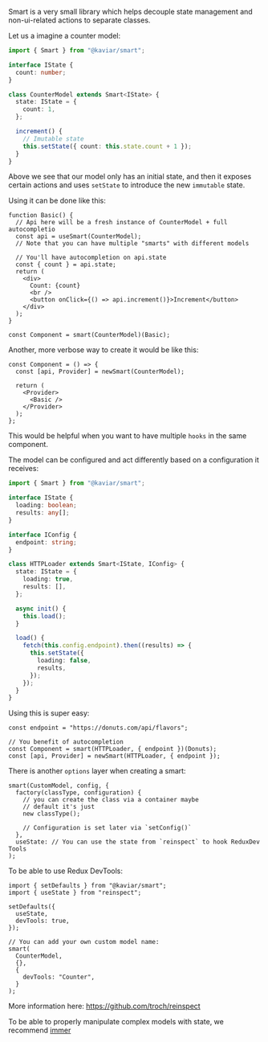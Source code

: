 Smart is a very small library which helps decouple state management and non-ui-related actions to separate classes.

Let us a imagine a counter model:

```ts
import { Smart } from "@kaviar/smart";

interface IState {
  count: number;
}

class CounterModel extends Smart<IState> {
  state: IState = {
    count: 1,
  };

  increment() {
    // Imutable state
    this.setState({ count: this.state.count + 1 });
  }
}
```

Above we see that our model only has an initial state, and then it exposes certain actions and uses `setState` to introduce the new `immutable` state.

Using it can be done like this:

```tsx
function Basic() {
  // Api here will be a fresh instance of CounterModel + full autocompletio
  const api = useSmart(CounterModel);
  // Note that you can have multiple "smarts" with different models

  // You'll have autocompletion on api.state
  const { count } = api.state;
  return (
    <div>
      Count: {count}
      <br />
      <button onClick={() => api.increment()}>Increment</button>
    </div>
  );
}

const Component = smart(CounterModel)(Basic);
```

Another, more verbose way to create it would be like this:

```tsx
const Component = () => {
  const [api, Provider] = newSmart(CounterModel);

  return (
    <Provider>
      <Basic />
    </Provider>
  );
};
```

This would be helpful when you want to have multiple `hooks` in the same component.

The model can be configured and act differently based on a configuration it receives:

```ts
import { Smart } from "@kaviar/smart";

interface IState {
  loading: boolean;
  results: any[];
}

interface IConfig {
  endpoint: string;
}

class HTTPLoader extends Smart<IState, IConfig> {
  state: IState = {
    loading: true,
    results: [],
  };

  async init() {
    this.load();
  }

  load() {
    fetch(this.config.endpoint).then((results) => {
      this.setState({
        loading: false,
        results,
      });
    });
  }
}
```

Using this is super easy:

```tsx
const endpoint = "https://donuts.com/api/flavors";

// You benefit of autocompletion
const Component = smart(HTTPLoader, { endpoint })(Donuts);
const [api, Provider] = newSmart(HTTPLoader, { endpoint });
```

There is another `options` layer when creating a smart:

```tsx
smart(CustomModel, config, {
  factory(classType, configuration) {
    // you can create the class via a container maybe
    // default it's just
    new classType();

    // Configuration is set later via `setConfig()`
  },
  useState: // You can use the state from `reinspect` to hook ReduxDev Tools
);
```

To be able to use Redux DevTools:

```tsx
import { setDefaults } from "@kaviar/smart";
import { useState } from "reinspect";

setDefaults({
  useState,
  devTools: true,
});

// You can add your own custom model name:
smart(
  CounterModel,
  {},
  {
    devTools: "Counter",
  }
);
```

More information here: https://github.com/troch/reinspect

To be able to properly manipulate complex models with state, we recommend [immer](https://immerjs.github.io/immer/docs/introduction)
